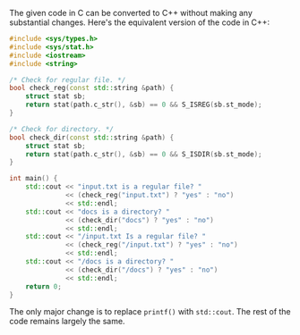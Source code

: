 The given code in C can be converted to C++ without making any substantial changes. Here's the equivalent version of the code in C++:

```cpp
#include <sys/types.h> 
#include <sys/stat.h>
#include <iostream>
#include <string>

/* Check for regular file. */
bool check_reg(const std::string &path) {
    struct stat sb;
    return stat(path.c_str(), &sb) == 0 && S_ISREG(sb.st_mode);
}

/* Check for directory. */
bool check_dir(const std::string &path) {
    struct stat sb;
    return stat(path.c_str(), &sb) == 0 && S_ISDIR(sb.st_mode);
}

int main() {
    std::cout << "input.txt is a regular file? " 
              << (check_reg("input.txt") ? "yes" : "no") 
              << std::endl;
    std::cout << "docs is a directory? " 
              << (check_dir("docs") ? "yes" : "no") 
              << std::endl;
    std::cout << "/input.txt Is a regular file? " 
              << (check_reg("/input.txt") ? "yes" : "no") 
              << std::endl;
    std::cout << "/docs is a directory? " 
              << (check_dir("/docs") ? "yes" : "no") 
              << std::endl;
    return 0;
}
```

The only major change is to replace `printf()` with `std::cout`. The rest of the code remains largely the same.
